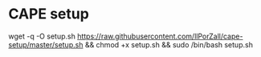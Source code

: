 # CAPE setup

wget -q -O setup.sh https://raw.githubusercontent.com/llPorZall/cape-setup/master/setup.sh && chmod +x setup.sh && sudo /bin/bash setup.sh